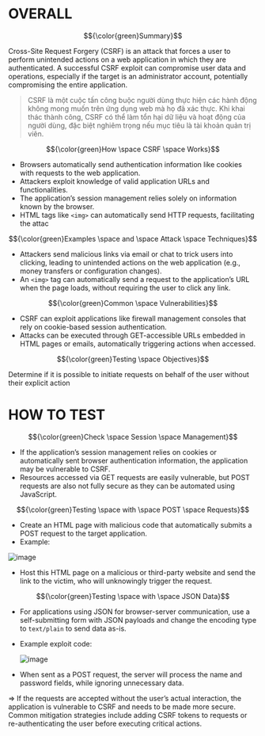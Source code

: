 # OVERALL #

$${\color{green}Summary}$$

Cross-Site Request Forgery (CSRF) is an attack that forces a user to perform unintended actions on a web application in which they are authenticated. A successful CSRF exploit can compromise user data and operations, especially if the target is an administrator account, potentially compromising the entire application.

>CSRF là một cuộc tấn công buộc người dùng thực hiện các hành động không mong muốn trên ứng dụng web mà họ đã xác thực. Khi khai thác thành công, CSRF có thể làm tổn hại dữ liệu và hoạt động của người dùng, đặc biệt nghiêm trọng nếu mục tiêu là tài khoản quản trị viên.

$${\color{green}How \space CSRF \space Works}$$

- Browsers automatically send authentication information like cookies with requests to the web application.
- Attackers exploit knowledge of valid application URLs and functionalities.
- The application’s session management relies solely on information known by the browser.
- HTML tags like `<img>` can automatically send HTTP requests, facilitating the attac

$${\color{green}Examples \space and \space Attack \space Techniques}$$

- Attackers send malicious links via email or chat to trick users into clicking, leading to unintended actions on the web application (e.g., money transfers or configuration changes).
- An `<img>` tag can automatically send a request to the application’s URL when the page loads, without requiring the user to click any link.

$${\color{green}Common \space Vulnerabilities}$$

- CSRF can exploit applications like firewall management consoles that rely on cookie-based session authentication.
- Attacks can be executed through GET-accessible URLs embedded in HTML pages or emails, automatically triggering actions when accessed.

$${\color{green}Testing \space Objectives}$$

Determine if it is possible to initiate requests on behalf of the user without their explicit action

# HOW TO TEST #

$${\color{green}Check \space Session \space Management}$$

- If the application’s session management relies on cookies or automatically sent browser authentication information, the application may be vulnerable to CSRF.
- Resources accessed via GET requests are easily vulnerable, but POST requests are also not fully secure as they can be automated using JavaScript.

$${\color{green}Testing \space with \space POST \space Requests}$$

- Create an HTML page with malicious code that automatically submits a POST request to the target application.
- Example:
  
![image](https://github.com/user-attachments/assets/20b1443f-d27c-49b5-a55f-7af12587cc8b)

- Host this HTML page on a malicious or third-party website and send the link to the victim, who will unknowingly trigger the request.

$${\color{green}Testing \space with \space JSON Data}$$

- For applications using JSON for browser-server communication, use a self-submitting form with JSON payloads and change the encoding type to `text/plain` to send data as-is.
- Example exploit code:

  ![image](https://github.com/user-attachments/assets/86122ae4-9665-47e4-8edb-dc133c1bd1bf)

- When sent as a POST request, the server will process the name and password fields, while ignoring unnecessary data.

=> If the requests are accepted without the user’s actual interaction, the application is vulnerable to CSRF and needs to be made more secure. Common mitigation strategies include adding CSRF tokens to requests or re-authenticating the user before executing critical actions.
